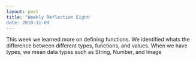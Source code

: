 ```yaml
---
layout: post
title: "Weekly Reflection Eight'
date: 2018-11-09
---
```

This week we learned more on defining functions. We identified whats the difference between different types, functions, and values. When we have types, we mean data types such as String, Number, and Image 
